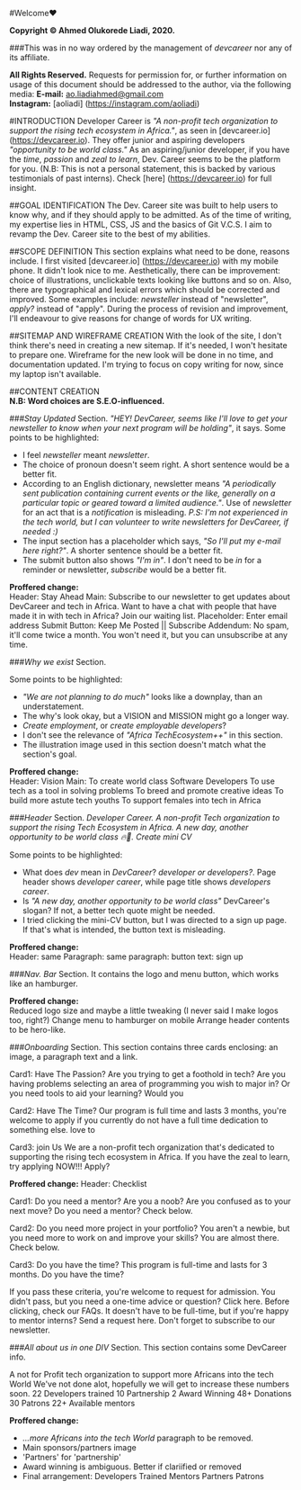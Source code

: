 #Welcome❤

**Copyright © Ahmed Olukorede Liadi, 2020.**

###This was in no way ordered by the management of _devcareer_ nor any of its affiliate.

**All Rights Reserved.**
Requests for permission for, or further information on usage of this document should be addressed to the author, via the following media:
**E-mail:** ao.liadiahmed@gmail.com  
**Instagram:** [aoliadi] (https://instagram.com/aoliadi)  


#INTRODUCTION
Developer Career is _"A non-profit tech organization to support the rising tech ecosystem in Africa."_, as seen in [devcareer.io] (https://devcareer.io). They offer junior and aspiring developers _"opportunity to be world class."_ As an aspiring/junior developer, if you have the *time*, *passion* and *zeal to learn*, Dev. Career seems to be the platform for you. (N.B: This is not a personal statement, this is backed by various testimonials of past interns). Check [here] (https://devcareer.io) for full insight.


##GOAL IDENTIFICATION  The Dev. Career site was built to help users to know why, and if they should apply to be admitted. As of the time of writing, my expertise lies in HTML, CSS, JS and the basics of Git V.C.S. I aim to revamp the Dev. Career site to the best of my abilities.

##SCOPE DEFINITION  This section explains what need to be done, reasons include. I first visited [devcareer.io] (https://devcareer.io) with my mobile phone. It didn't look nice to me. Aesthetically, there can be improvement: choice of illustrations, unclickable texts looking like buttons and so on.
Also, there are typographical and lexical errors which should be corrected and improved. Some examples include: *newsteller* instead of "newsletter", *apply?* instead of "apply". During the process of revision and improvement, I'll endeavour to give reasons for change of words for UX writing.

##SITEMAP AND WIREFRAME CREATION  With the look of the site, I don't think there's need in creating a new sitemap. If it's needed, I won't hesitate to prepare one. Wireframe for the new look will be done in no time, and documentation updated. I'm trying to focus on copy writing for now, since my laptop isn't available.

##CONTENT CREATION  
**N.B: Word choices are S.E.O-influenced.**

###*Stay Updated* Section.
*"HEY! DevCareer, seems like I'll love to get your newsteller to know when your next program will be holding"*, it says.
Some points to be highlighted:
- I feel *newsteller* meant *newsletter*. 
- The choice of pronoun doesn't seem right. A short sentence would be a better fit.
- According to an English dictionary, newsletter means *"A periodically sent publication containing current events or the like, generally on a particular topic or geared toward a limited audience."*. Use of *newsletter* for an act that is a *notification* is misleading. *P.S: I'm not experienced in the tech world, but I can volunteer to write newsletters for DevCareer, if needed :)*
- The input section has a placeholder which says, *"So I'll put my e-mail here right?"*. A shorter sentence should be a better fit.
- The submit button also shows *"I'm in"*. I don't need to be *in* for a reminder or newsletter, *subscribe* would be a better fit.

**Proffered change:**  
Header: Stay Ahead
Main: Subscribe to our newsletter to get updates about DevCareer and tech in Africa. Want to have a chat with people that have made it in with tech in Africa? Join our waiting list.
Placeholder: Enter email address
Submit Button: Keep Me Posted || Subscribe
Addendum: No spam, it'll come twice a month. You won't need it, but you can unsubscribe at any time.

###*Why we exist* Section.

Some points to be highlighted:
- *"We are not planning to do much"* looks like a downplay, than an understatement.
- The why's look okay, but a VISION and MISSION might go a longer way.
- *Create employment*, or *create employable developers*?
- I don't see the relevance of *"Africa TechEcosystem++"* in this section.
- The illustration image used in this section doesn't match what the section's goal.

**Proffered change:**  
Header: Vision
Main: To create world class Software Developers
      To use tech as a tool in solving problems
      To breed and promote creative ideas
      To build more astute tech youths
      To support females into tech in Africa
      

###*Header* Section.
*Developer Career. A non-profit Tech organization to support the rising Tech Ecosystem in Africa. A new day, another opportunity to be world class 🔥🚀. Create mini CV*

Some points to be highlighted:
- What does *dev* mean in *DevCareer*? *developer or developers?*. Page header shows *developer career*, while page title shows *developers career*.
- Is *"A new day, another opportunity to be world class"* DevCareer's slogan? If not, a better tech quote might be needed.
- I tried clicking the mini-CV button, but I was directed to a sign up page. If that's what is intended, the button text is misleading.

**Proffered change:**  
Header: same
Paragraph: same
paragraph: 
button text: sign up

###*Nav. Bar* Section.
It contains the logo and menu button, which works like an hamburger.

**Proffered change:**  
Reduced logo size and maybe a little tweaking (I never said I make logos too, right?)
Change menu to hamburger on mobile
Arrange header contents to be hero-like.

###*Onboarding* Section.
This section contains three cards enclosing: an image, a paragraph text and a link.

Card1: Have The Passion?
Are you trying to get a foothold in tech? Are you having problems selecting an area of programming you wish to major in? Or you need tools to aid your learning? Would you

Card2: Have The Time?
Our program is full time and lasts 3 months, you're welcome to apply if you currently do not have a full time dedication to something else. love to

Card3: join Us
We are a non-profit tech organization that's dedicated to supporting the rising tech ecosystem in Africa. If you have the zeal to learn, try applying NOW!!! Apply?

**Proffered change:** 
Header: Checklist

Card1: Do you need a mentor?
Are you a noob? Are you confused as to your next move? Do you need a mentor? Check below.

Card2: Do you need more project in your portfolio?
You aren't a newbie, but you need more to work on and improve your skills? You are almost there. Check below.

Card3: Do you have the time?
This program is full-time and lasts for 3 months. Do you have the time?

If you pass these criteria, you're welcome to request for admission.
You didn't pass, but you need a one-time advice or question? Click here. Before clicking, check our FAQs.
It doesn't have to be full-time, but if you're happy to mentor interns? Send a request here.
Don't forget to subscribe to our newsletter.


###*All about us in one DIV* Section.
This section contains some DevCareer info.

A not for Profit tech organization to support more Africans into the tech World
We've not done alot, hopefully we will get to increase these numbers soon.
22
Developers trained
10
Partnership
2
Award Winning
48+
Donations
30
Patrons
22+
Available mentors

**Proffered change:**  
- *...more Africans into the tech World* paragraph to be removed.
- Main sponsors/partners image
- 'Partners' for 'partnership'
- Award winning is ambiguous. Better if clariified or removed
- Final arrangement: 
        Developers Trained
        Mentors
        Partners
        Patrons
